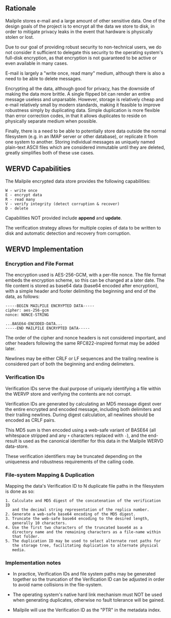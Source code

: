 ## Rationale

Mailpile stores e-mail and a large amount of other sensitive data.  One
of the design goals of the project is to encrypt all the data we store
to disk, in order to mitigate privacy leaks in the event that hardware
is physically stolen or lost.

Due to our goal of providing robust security to non-technical users, we
do not consider it sufficient to delegate this security to the operating
system's full-disk encryption, as that encryption is not guaranteed to
be active or even available in many cases.

E-mail is largely a "write once, read many" medium, although there is
also a need to be able to delete messages.

Encrypting all the data, although good for privacy, has the downside of
making the data more brittle. A single flipped bit can render an entire
message useless and unparsable. However, storage is relatively cheap and
e-mail relatively small by modern standards, making it feasible to
improve robustness simply by duplicating data. Simple duplication is
more flexible than error correction codes, in that it allows duplicates
to reside on physically separate medium when possible.

Finally, there is a need to be able to potentially store data outside
the normal filesystem (e.g. in an IMAP server or other database), or
replicate it from one system to another. Storing individual messages as
uniquely named plain-text ASCII files which are considered immutable
until they are deleted, greatly simplifies both of these use cases.


## WERVD Capabilities

The Mailpile encrypted data store provides the following capabilities:

    W - write once
    E - encrypt data
    R - read many
    V - verify integrity (detect corruption & recover)
    D - delete

Capabilities NOT provided include **append** and **update**.

The verification strategy allows for multiple copies of data to be written
to disk and automatic detection and recovery from corruption.


## WERVD Implementation

### Encryption and File Format

The encryption used is AES-256-GCM, with a per-file nonce. The file
format embeds the encryption scheme, so this can be changed at a later
date. The file content is stored as base64 data (base64 encoded after
encryption), with a simple header and footer delimiting the beginning
and end of the data, as follows:

    -----BEGIN MAILPILE ENCRYPTED DATA-----
    cipher: aes-256-gcm
    nonce: NONCE-STRING

    ...BASE64-ENCODED-DATA...
    -----END MAILPILE ENCRYPTED DATA-----

The order of the cipher and nonce headers is not considered important,
and other headers following the same RFC822-inspired format may be added
later.

Newlines may be either CRLF or LF sequences and the trailing newline is
considered part of both the beginning and ending delimeters.


### Verification IDs

Verification IDs serve the dual purpose of uniquely identifying a file
within the WERVP store and verifying the contents are not corrupt.

Verification IDs are generated by calculating an MD5 message digest over
the entire encrypted and encoded message, including both delimiters and
their trailing newlines. During digest calculation, all newlines should
be encoded as CRLF pairs.

This MD5 sum is then encoded using a web-safe variant of BASE64 (all
whitespace stripped and any `+` characters replaced with `-`), and the
end-result is used as the canonical identifier for this data in the
Mailpile WERVD data-store.

These verification identifiers may be truncated depending on the
uniqueness and robustness requirements of the calling code.


### File-system Mapping & Duplication

Mapping the data's Verification ID to N duplicate file paths in the
filesystem is done as so:

    1. Calculate and MD5 digest of the concatenation of the verification ID
       and the decimal string representation of the replica number.
    2. Generate a web-safe base64 encoding of the MD5 digest.
    3. Truncate the web-safe base64 encoding to the desired length,
       generally 10 characters.
    4. Use the first two characters of the truncated base64 as a
       directory name and the remaining characters as a file-name within
       that folder.
    5. The duplication ID may be used to select alternate root paths for
       the storage tree, facilitating duplication to alternate physical
       media.


### Implementation notes

   * In practice, Verification IDs and file system paths may be
     generated together so the truncation of the Verification ID can be
     adjusted in order to avoid name collisions in the file-system.

   * The operating system's native hard link mechanism must NOT be used
     when generating duplicates, otherwise no fault tolerance will be gained.

   * Mailpile will use the Verification ID as the "PTR" in the metadata
     index.

